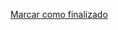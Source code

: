 <a onclick="test()" href="https://fx-learning.mgait.services:8443/finish/process-sessions" target="_parent" class="btn primary-btn">Marcar como finalizado</a>
